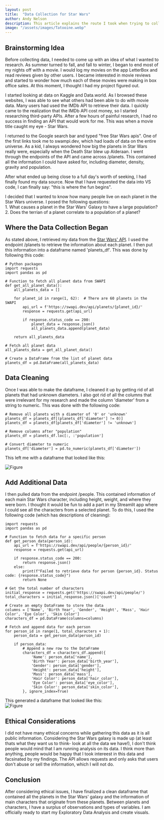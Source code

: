 ```yaml
---
layout: post
title:  "Data Collection for Star Wars"
author: Andy Nelson
description: This article explains the route I took when trying to collect useful data for my final project in STAT 386.
image: "/assets/images/Tatooine.webp"
---
```



## Brainstorming Idea 

Before collecting data, I needed to come up with an idea of what I wanted to research. As summer turned to fall, and fall to winter, I began to end most of my nights off with a movie. I would log my movies on the app LetterBox and read reviews given by other users. I became interested in movie reviews and started to wonder how much each of these movies were making in box office sales. At this moment, I thought I had my project figured out.

I started looking at data on Kaggle and Data.world. As I browsed these websites, I was able to see what others had been able to do with movie data. Many users had used the IMDb API to retrieve their data. I quickly came to the realization that the IMDb API cost money, so I started researching third-party APIs. After a few hours of painful research, I had no success in finding an API that would work for me. This was when a movie title caught my eye - Star Wars.

I returned to the Google search bar and typed "free Star Wars apis". One of the first links took me to swampi.dev, which had loads of data on the entire universe. As a kid, I always wondered how big the planets in Star Wars really were, especially when the Death Star blew up Alderaan. I went through the endpoints of the API and came across /planets. This contained all the information I could have asked for, including diameter, density, gravity and population.

After what ended up being close to a full day's worth of seeking, I had finally found my data source. Now that I have requested the data into VS code, I can finally say: "this is where the fun begins".

I decided that I wanted to know how many people live on each planet in the Star Wars universe. I posed the following questions: <br>
    1. What causes a planet in the Star Wars' Galaxy to have a large population? <br>
    2. Does the terrian of a planet correlate to a population of a planet?


## Where the Data Collection Began

As stated above, I retrieved my data from the [Star Wars' API](https://swapi.dev/). I used the endpoint /planets to retrieve the information about each planet. I then put this information into a dataframe named 'planets_df'. This was done by following this code:

```
# Python packages
import requests
import pandas as pd

# Function to fetch all planet data from SWAPI
def get_all_planet_data():
    all_planets_data = []

    for planet_id in range(1, 62):  # There are 60 planets in the SWAPI
        api_url = f'https://swapi.dev/api/planets/{planet_id}/'
        response = requests.get(api_url)

        if response.status_code == 200:
            planet_data = response.json()
            all_planets_data.append(planet_data)

    return all_planets_data

# Fetch all planet data
all_planets_data = get_all_planet_data()

# Create a DataFrame from the list of planet data
planets_df = pd.DataFrame(all_planets_data)
```

## Data Cleaning
Once I was able to make the dataframe, I cleaned it up by getting rid of all planets that had unknown diameters. I also got rid of all the columns that were irrelevant for my research and made the column 'diameter' from a string to numeric. This was done with the following code:

```
# Remove all planets with a diameter of '0' or 'unknown'
planets_df = planets_df[(planets_df['diameter'] != 0)]
planets_df = planets_df[planets_df['diameter'] != 'unknown']

# Remove columns after "population"
planets_df = planets_df.loc[:, :'population']

# Convert diameter to numeric
planets_df['diameter'] = pd.to_numeric(planets_df['diameter'])
```
This left me with a dataframe that looked like this:

![Figure](https://boi-andy.github.io/my-blog/assets/images/planet_df.png)


## Add Additional Data
I then pulled data from the endpoint /people. This contained information of each main Star Wars character, including height, weight, and where they were born. I thought it would be fun to add a part in my Streamlit app where I could see all the characters from a selected planet. To do this, I used the following code (which has descriptions of cleaning):

```
import requests
import pandas as pd

# Function to fetch data for a specific person
def get_person_data(person_id):
    api_url = f'https://swapi.dev/api/people/{person_id}/'
    response = requests.get(api_url)
    
    if response.status_code == 200:
        return response.json()
    else:
        print(f"Failed to retrieve data for person {person_id}. Status code: {response.status_code}")
        return None

# Get the total number of characters
initial_response = requests.get('https://swapi.dev/api/people/')
total_characters = initial_response.json()['count']

# Create an empty DataFrame to store the data
columns = ['Name', 'Birth Year', 'Gender', 'Height', 'Mass', 'Hair Color', 'Eye Color', 'Skin Color']
characters_df = pd.DataFrame(columns=columns)

# Fetch and append data for each person
for person_id in range(1, total_characters + 1):
    person_data = get_person_data(person_id)
    
    if person_data:
        # Append a new row to the DataFrame
        characters_df = characters_df.append({
            'Name': person_data['name'],
            'Birth Year': person_data['birth_year'],
            'Gender': person_data['gender'],
            'Height': person_data['height'],
            'Mass': person_data['mass'],
            'Hair Color': person_data['hair_color'],
            'Eye Color': person_data['eye_color'],
            'Skin Color': person_data['skin_color'],
        }, ignore_index=True)
```
This generated a dataframe that looked like this:<br>
![Figure](https://boi-andy.github.io/my-blog/assets/images/people_df.png)


## Ethical Considerations
I did not have many ethical concerns while gathering this data as it is all public information. Considering the Star Wars galaxy is made up (at least thats what they want us to think- look at all the data we have!), I don't think people would mind that I am running analysis on its data. I think more than anything, people would be happy that I took intereest in this data and facsinated by my findings. The API allows requests and only asks that users don't abuse or sell the information, which I will not do. 


## Conclusion 
After considering ethical issues, I have finalized a clean dataframe that contained all the planets in the Star Wars' galaxy and the information of main characters that originate from these planets. Between planets and characters, I have a surplus of observations and types of variables. I am officially ready to start my Exploratory Data Analysis and create visuals.
